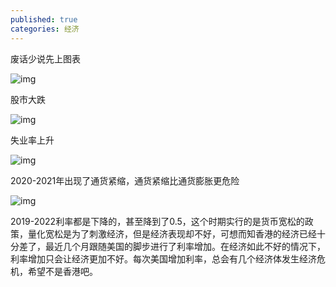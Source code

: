 ```yaml
---
published: true
categories: 经济
---
```

废话少说先上图表

![img](https://picx.zhimg.com/80/v2-a57f6f049d24a88e9b86409f05573fb0_720w.png?source=d16d100b)





股市大跌

![img](https://pic1.zhimg.com/80/v2-9e0aca8153f31d10f3fc3f5344f5898c_720w.png?source=d16d100b)





失业率上升

![img](https://picx.zhimg.com/80/v2-048ade99272cfd1deec72d2ab358666e_720w.png?source=d16d100b)





2020-2021年出现了通货紧缩，通货紧缩比通货膨胀更危险

![img](https://picx.zhimg.com/80/v2-ce8dbde45ae414aacf9c0453ee2454b9_720w.png?source=d16d100b)






2019-2022利率都是下降的，甚至降到了0.5，这个时期实行的是货币宽松的政策，量化宽松是为了刺激经济，但是经济表现却不好，可想而知香港的经济已经十分差了，最近几个月跟随美国的脚步进行了利率增加。在经济如此不好的情况下，利率增加只会让经济更加不好。每次美国增加利率，总会有几个经济体发生经济危机，希望不是香港吧。